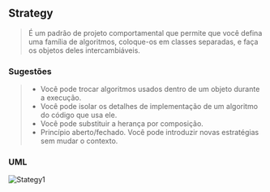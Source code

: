 ## Strategy

> É um padrão de projeto comportamental que permite que você defina uma família de algoritmos,
coloque-os em classes separadas, e faça os objetos deles intercambiáveis.


### Sugestões

> * Você pode trocar algoritmos usados dentro de um objeto durante a execução.
> * Você pode isolar os detalhes de implementação de um algoritmo do código que usa ele.
> * Você pode substituir a herança por composição.
> * Princípio aberto/fechado. Você pode introduzir novas estratégias sem mudar o contexto.


### UML

![Stategy1](https://user-images.githubusercontent.com/7238070/209961596-d281e128-b8a1-44af-8c4d-77358b2668f1.jpg)
